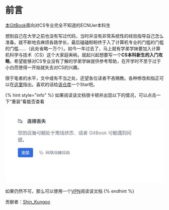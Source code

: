 # 前言

[本GitBook](https://jhshen.gitbook.io/csfornew/)面向对CS专业完全不知道的ECNUer本科生

想到自己在大学之前也没有写过代码，当时并没有非常系统性的经验指导自己怎么准备。就不断地去麻烦各路学长，最后磕磕盼盼终于入了计算机专业的门槛的门槛的门槛……（此处省略一万个）。如今一年过去了，马上就有学弟学妹要加入计算机科学与技术（CS）这个大家庭~~天坑~~，就起兴起想要写一个**CS本科新生的入门攻略**，希望能够对CS专业没有了解的学弟学妹提供参考帮助，在开学时不至于过于小白而使得一开始就失去对CS的兴趣。

限于笔者的水平，文中或有不当之处，还望各位读者不吝赐教。各种修改和指正可以在[这里](https://github.com/shinkungoo/ECNUCS\_for\_new)指出。喜欢的话给[该仓库](https://github.com/shinkungoo/ECNUCS\_for\_new)一个Star吧。

{% hint style="info" %}
如果阅读该文档很卡顿并出现以下的情况，可以点击一下“重装”看能否查看

<img src=".gitbook/assets/1322bd041f6fb19d2f560037f5f6cc4.png" alt="" data-size="original">

如果仍然不可，那么可以使用一个[VPN](准备一个CS学生的笔记本/参考应用清单/vpn.md)阅读该文档
{% endhint %}

贡献者：[Shin\_Kungoo](https://github.com/shinkungoo)
